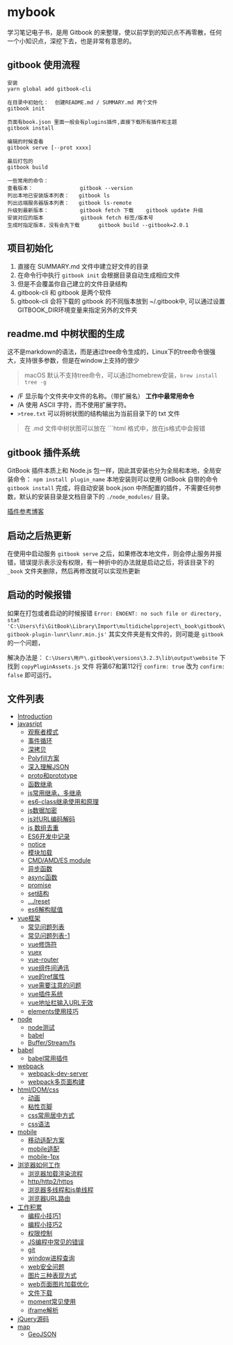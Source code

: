 # mybook
学习笔记电子书，是用 Gitbook 的来整理，使以前学到的知识点不再零散，任何一个小知识点，深挖下去，也是非常有意思的。

## gitbook 使用流程
```shell
安装
yarn global add gitbook-cli

在目录中初始化：  创建README.md / SUMMARY.md 两个文件
gitbook init

页面有book.json 里面一般会有plugins插件,直接下载所有插件和主题
gitbook install

编辑的时候查看
gitbook serve [--prot xxxx]

最后打包的
gitbook build

一些常用的命令：
查看版本：               gitbook --version
列出本地已安装版本列表：   gitbook ls
列出远端服务器版本列表：   gitbook ls-remote
升级到最新版本：          gitbook fetch 下载    gitbook update 升级
安装对应的版本            gitbook fetch 标签/版本号
生成时指定版本，没有会先下载      gitbook build --gitbook=2.0.1
```

## 项目初始化
1. 直接在 SUMMARY.md 文件中建立好文件的目录
2. 在命令行中执行 `gitbook init` 会根据目录自动生成相应文件
3. 但是不会覆盖你自己建立的文件目录结构
4. gitbook-cli 和 gitbook 是两个软件
5. gitbook-cli 会将下载的 gitbook 的不同版本放到 ~/.gitbook中, 可以通过设置GITBOOK_DIR环境变量来指定另外的文件夹


## readme.md 中树状图的生成
这不是markdown的语法，而是通过tree命令生成的，Linux下的tree命令很强大，支持很多参数，但是在window上支持的很少
> macOS 默认不支持tree命令，可以通过homebrew安装，`brew install tree -g`

- /F 显示每个文件夹中文件的名称。（带扩展名） **工作中最常用命令**
- /A 使用 ASCII 字符，而不使用扩展字符。
- `>tree.txt` 可以将树状图的结构输出为当前目录下的 txt 文件

> 在 .md 文件中树状图可以放在 ```html 格式中，放在js格式中会报错


## gitbook 插件系统
GitBook 插件本质上和 Node.js 包一样，因此其安装也分为全局和本地，全局安装命令： `npm install plugin_name` 本地安装则可以使用 GitBook 自带的命令 `gitbook install` 完成，将自动安装 book.json 中所配置的插件，不需要任何参数，默认的安装目录是文档目录下的 `./node_modules/` 目录。

[插件参考博客](https://segmentfault.com/a/1190000019806829)

## 启动之后热更新
在使用中启动服务 `gitbook serve` 之后，如果修改本地文件，则会停止服务并报错，错误提示表示没有权限，有一种折中的办法就是启动之后，将该目录下的 `_book` 文件夹删除，然后再修改就可以实现热更新


## 启动的时候报错
如果在打包或者启动的时候报错 `Error: ENOENT: no such file or directory, stat 'C:\Users\fi\GitBook\Library\Import\multidichelpproject\_book\gitbook\gitbook-plugin-lunr\lunr.min.js'` 其实文件夹是有文件的，则可能是 `gitbook` 的一个问题，

解决办法是：  `C:\Users\用户\.gitbook\versions\3.2.3\lib\output\website` 下找到 `copyPluginAssets.js` 文件 将第67和第112行 `confirm: true` 改为 `confirm: false` 即可运行。


## 文件列表

* [Introduction](README.md)
* [javasript](javasript/README.md)
    * [观察者模式](javasript/观察者模式.md)
    * [事件循环](javasript/eventloop.md)
    * [深拷贝](javasript/deepclone.md)
    * [Polyfill方案](javasript/polyfill.md)
    * [深入理解JSON](javasript/json.md)
    * [proto和prototype](javasript/prototype.md)
    * [函数继承](javasript/inherit.md)
    * [js常用继承，多继承](javasript/extends.md)
    * [es6-class继承使用和原理](javasript/es6-class.md)
    * [js数据加密](javasript/data-encryption.md)
    * [js对URL编码解码](javasript/encode.md)
    * [js 数组去重](javasript/unique.md)
    * [ES6开发中记录](javasript/es6note.md)
    * [notice](javasript/notice.md)
    * [模块加载](javasript/moduleupload.md)
    * [CMD/AMD/ES module](javasript/cmd_amd.md)
    * [异步函数](javasript/asynchronous.md)
    * [async函数](javasript/async.md)
    * [promise](javasript/promise.md)
    * [set结构](javasript/Set遍历操作.md)
    * [.../reset](javasript/扩展运算符…和rest参数.md)
    * [es6解构赋值](javasript/ES6的结构赋值.md)
* [vue框架](vue/README.md)
    * [常见问题列表](vue/questions.md)
    * [常见问题列表-1](vue/questions1.md)
    * [vue修饰符](vue/xiushifu.md)
    * [vuex](vue/vuex.md)
    * [vue-router](vue/vuerouter.md)
    * [vue组件间通讯](vue/communication.md)
    * [vue的ref属性](vue/ref.md)
    * [vue需要注意的问题](vue/attentionpoint.md)
    * [vue插件系统](vue/globalvariate.md)
    * [vue地址栏输入URL无效](vue/inputurl.md)
    * [elements使用技巧](vue/elements.md)
* [node](node/README.md)
    * [node测试](node/test.md)
    * [babel](node/babel.md)
    * [Buffer/Stream/fs](node/stream.md)
* [babel](babel/README.md)
    * [babel常用插件](babel/commonuse.md)
* [webpack](webpack/README.md)
    * [webpack-dev-server](webpack/dev.server.md)
    * [webpack多页面构建](webpack/morepage.md)
* [html/DOM/css](htmldom/README.md)
    * [动画](htmldom/animation.md)
    * [粘性页脚](htmldom/sticky-footer.md)
    * [css常用居中方式](htmldom/center.md)
    * [css语法](htmldom/cssgrammar.md)
* [mobile](mobile/README.md)
    * [移动适配方案](mobile/shipei.md)
    * [mobile适配](mobile/mobileAdaptive.md)
    * [mobile-1px](mobile/mobile1px.md)
* [浏览器如何工作](browser/README.md)
    * [浏览器加载渲染流程](browser/bworwseradd.md)
    * [http/http2/https](browser/http-networking.md)
    * [浏览器多线程和js单线程](browser/thread.md)
    * [浏览器URL路由](browser/urlrouter.md)
* [工作积累](work/README.md)
    * [编程小技巧1](work/work1.md)
    * [编程小技巧2](work/work2.md)
    * [权限控制](work/accesscontrol.md)
    * [JS编程中常见的错误](work/errorlist.md)
    * [git](work/git学习资料.md)
    * [window进程查询](work/windowport.md)
    * [web安全问题](work/safely.md)
    * [图片三种表现方式](work/imgways.md)
    * [web页面图片加载优化](work/imgload.md)
    * [文件下载](work/upload.md)
    * [moment常见使用](work/momentjs.md)
    * [iframe解析](work/iframe.md)
* [jQuery源码](jquery/README.md)
* [map](map/README.md)
    * [GeoJSON](map/geojson.md)
